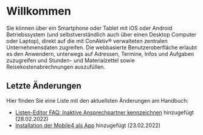 # Willkommen

Sie können über ein Smartphone oder Tablet mit iOS oder Android Betriebssystem (und selbstverständlich auch über einen Desktop Computer oder Laptop), direkt auf die mit ConAktiv® verwalteten zentralen Unternehmensdaten zugreifen. Die webbasierte Benutzeroberfläche erlaubt es den Anwendern, unterwegs auf Adressen, Termine, Infos und Aufgaben zuzugreifen und Stunden- und Materialzettel sowie Reisekostenabrechnungen auszufüllen.

## Letzte Änderungen

Hier finden Sie eine Liste mit den aktuellsten Änderungen am Handbuch:

- [Listen-Editor FAQ: Inaktive Ansprechpartner kennzeichnen](./konfiguration/listen-editor/faq/inaktive-ansprechpartner-kennzeichnen/) hinzugefügt (28.02.2022)
- [Installation der Mobile4 als App](./arbeiten_mit_conaktiv_mobile/installation-als-app/) hinzugefügt (23.02.2022)
